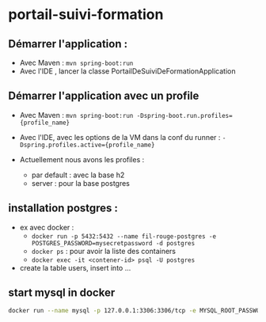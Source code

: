 # portail-suivi-formation

## Démarrer l'application :
 - Avec Maven :
    `mvn spring-boot:run`
 - Avec l'IDE , lancer la classe PortailDeSuiviDeFormationApplication 

## Démarrer l'application avec un profile
 - Avec Maven :
    `mvn spring-boot:run -Dspring-boot.run.profiles={profile_name}`
 - Avec l'IDE, avec les options de la VM dans la conf du runner : `-Dspring.profiles.active={profile_name}`
 
 - Actuellement nous avons les profiles :
    - par default : avec la base h2
    - server : pour la base postgres

## installation postgres :
- ex avec docker :
    - `docker run -p 5432:5432 --name fil-rouge-postgres -e POSTGRES_PASSWORD=mysecretpassword -d postgres`
    - `docker ps` : pour avoir la liste des containers 
    - `docker exec -it <contener-id> psql -U postgres`
- create la table users, insert into ...

## start mysql in docker
```bash
docker run --name mysql -p 127.0.0.1:3306:3306/tcp -e MYSQL_ROOT_PASSWORD=yoursecretpassword -e MYSQL_DATABASE=portail-suivi-formation -d mysql
```

